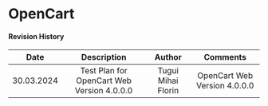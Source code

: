 # OpenCart
#### Revision History
| Date| Description   | Author  |  Comments |
| :-----: | :---: | :---: | :---: |
| 30.03.2024 | Test Plan for OpenCart Web Version 4.0.0.0   | Tugui Mihai Florin   | OpenCart Web Version 4.0.0.0   |
